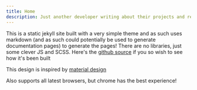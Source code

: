 ```yaml
---
title: Home
description: Just another developer writing about their projects and research
---
```


This is a static jekyll site built with a very simple theme and as such uses markdown (and as such could potentially be used to generate documentation pages) to generate the pages! There are no libraries, just some clever JS and SCSS. Here's the [github source](https://github.com/lopeax/lopeax.github.io) if you so wish to see how it's been built

This design is inspired by [material design](https://material.io/guidelines/)

Also supports all latest browsers, but chrome has the best experience!
